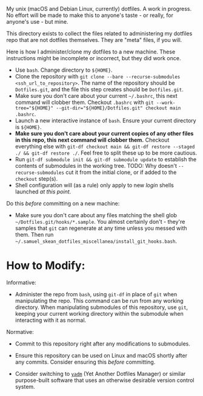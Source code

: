 My unix (macOS and Debian Linux, currently) dotfiles. A work in progress. No effort will be made to make this to anyone's taste - or really, for anyone's use - but mine.

This directory exists to collect the files related to administering my dotfiles repo that are not dotfiles themselves. They are "meta" files, if you will.


Here is how I administer/clone my dotfiles to a new machine. These instructions might be incomplete or incorrect, but they did work once.

- Use `bash`. Change directory to `${HOME}`.
- Clone the repository with `git clone --bare --recurse-submodules <ssh_url_to_repository>`. The name of the repository should be `Dotfiles.git`, and the file this step creates should be `Dotfiles.git`.
- Make sure you don't care about your current `~/.bashrc`, this next command will clobber them. Checkout `.bashrc` with `git --work-tree="${HOME}" --git-dir="${HOME}/Dotfiles.git" checkout main .bashrc`.
- Launch a new interactive instance of `bash`. Ensure your current directory is `${HOME}`.
- **Make sure you don't care about your current copies of any other files in this repo, this next command will clobber them.** Checkout everything else with `git-df checkout main && git-df restore --staged ./ && git-df restore ./`. Feel free to split these up to be more cautious.
- Run `git-df submodule init && git-df submodule update` to establish the contents of submodules in the working tree. TODO: Why doesn't `--recurse-submodules` cut it from the initial clone, or if added to the `checkout` step(s).
- Shell configuration will (as a rule) only apply to new *login* shells launched *at this point*.

Do this *before* committing on a new machine:
- Make sure you don't care about any files matching the shell glob `~/Dotfiles.git/hooks/*.sample`. You almost certainly don't - they're samples that `git` can regenerate at any time unless you messed with them. Then run `~/.samuel_skean_dotfiles_miscellanea/install_git_hooks.bash`.

# How to Modify:

Informative:
- Administer the repo from `bash`, using `git-df` in place of `git` when manipulating the repo. This command can be run from any working directory. When manipulating submodules of this repository, use `git`, keeping your current working directory within the submodule when interacting with it as normal.

Normative:
- Commit to this repository right after any modifications to submodules.
- Ensure this repository can be used on Linux and macOS shortly after any commits. Consider ensuring this *before* committing.


- Consider switching to [`yadm`](https://yadm.io/) (Yet Another Dotfiles Manager) or similar purpose-built software that uses an otherwise desirable version control system.
